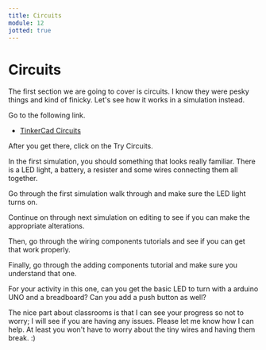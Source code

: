 ```yaml
---
title: Circuits
module: 12
jotted: true
---
```


# Circuits

<!--<iframe width="560" height="315" src="https://www.youtube.com/embed/pu0i31fMOpQ" frameborder="0" allow="accelerometer; autoplay; encrypted-media; gyroscope; picture-in-picture" allowfullscreen></iframe>-->

The first section we are going to cover is circuits.  I know they were pesky things and kind of finicky.  Let's see how it works in a simulation instead.

Go to the following link.

* [TinkerCad Circuits](https://www.tinkercad.com/dashboard?type=circuits&collection=designs)

After you get there, click on the Try Circuits.

In the first simulation, you should something that looks really familiar.  There is a LED light, a battery, a resister and some wires connecting them all together.

Go through the first simulation walk through and make sure the LED light turns on.

Continue on through next simulation on editing to see if you can make the appropriate alterations.

Then, go through the wiring components tutorials and see if you can get that work properly.

Finally, go through the adding components tutorial and make sure you understand that one.

For your activity in this one, can you get the basic LED to turn with a arduino UNO and a breadboard?  Can you add a push button as well?  

The nice part about classrooms is that I can see your progress so not to worry; I will see if you are having any issues.  Please let me know how I can help.  At least you won't have to worry about the tiny wires and having them break. :)


